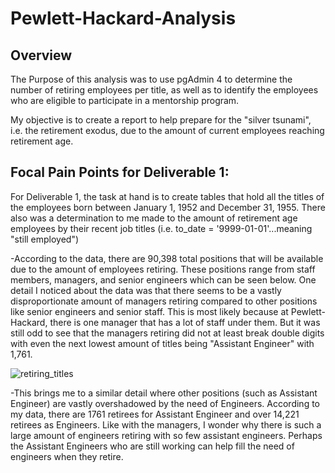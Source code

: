 # Pewlett-Hackard-Analysis

## Overview

The Purpose of this analysis was to use pgAdmin 4 to determine the number of retiring employees per title, as well as to identify the employees who are eligible to participate in a mentorship program. 

My objective is to create a report to help prepare for the "silver tsunami", i.e. the retirement exodus, due to the amount of current employees reaching retirement age.

## Focal Pain Points for Deliverable 1:

For Deliverable 1, the task at hand is to create tables that hold all the titles of the employees born between January 1, 1952 and December 31, 1955. There also was a determination to me made to the amount of retirement age employees by their recent job titles (i.e. to_date = '9999-01-01'...meaning "still employed")

-According to the data, there are 90,398 total positions that will be available due to the amount of employees retiring. These positions range from staff members, managers, and senior engineers which can be seen below. One detail I noticed about the data was that there seems to be a vastly disproportionate amount of managers retiring compared to other positions like senior engineers and senior staff. This is most likely because at Pewlett-Hackard, there is one manager that has a lot of staff under them. But it was still odd to see that the managers retiring did not at least break double digits with even the next lowest amount of titles being "Assistant Engineer" with 1,761.

![retiring_titles](https://user-images.githubusercontent.com/8845050/170622953-2b94a2c7-5a92-4b17-aaf0-49e9dfe6b379.PNG)


-This brings me to a similar detail where other positions (such as Assistant Engineer) are vastly overshadowed by the need of Engineers. According to my data, there are 1761 retirees for Assistant Engineer and over 14,221 retirees as Engineers. Like with the managers, I wonder why there is such a large amount of engineers retiring with so few assistant engineers. Perhaps the Assistant Engineers who are still working can help fill the need of engineers when they retire.
